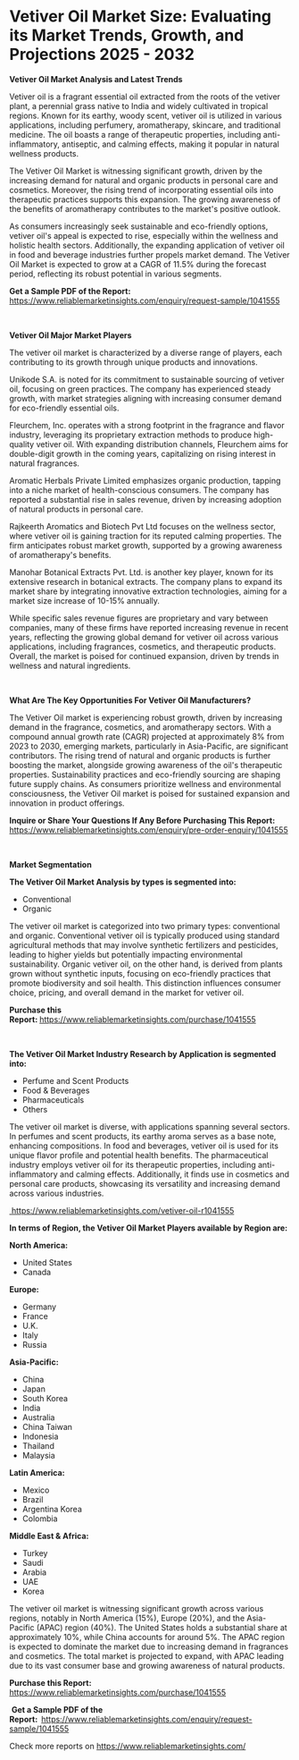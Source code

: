 <p><h1>Vetiver Oil Market Size: Evaluating its Market Trends, Growth, and Projections 2025 - 2032</h1></p><p><strong>Vetiver Oil Market Analysis and Latest Trends</strong></p>
<p><p>Vetiver oil is a fragrant essential oil extracted from the roots of the vetiver plant, a perennial grass native to India and widely cultivated in tropical regions. Known for its earthy, woody scent, vetiver oil is utilized in various applications, including perfumery, aromatherapy, skincare, and traditional medicine. The oil boasts a range of therapeutic properties, including anti-inflammatory, antiseptic, and calming effects, making it popular in natural wellness products.</p><p>The Vetiver Oil Market is witnessing significant growth, driven by the increasing demand for natural and organic products in personal care and cosmetics. Moreover, the rising trend of incorporating essential oils into therapeutic practices supports this expansion. The growing awareness of the benefits of aromatherapy contributes to the market's positive outlook. </p><p>As consumers increasingly seek sustainable and eco-friendly options, vetiver oil's appeal is expected to rise, especially within the wellness and holistic health sectors. Additionally, the expanding application of vetiver oil in food and beverage industries further propels market demand. The Vetiver Oil Market is expected to grow at a CAGR of 11.5% during the forecast period, reflecting its robust potential in various segments.</p></p>
<p><strong>Get a Sample PDF of the Report:&nbsp;</strong> <a href="https://www.reliablemarketinsights.com/enquiry/request-sample/1041555?utm_campaign=2981&utm_medium=2&utm_source=Github&utm_content=ia&utm_term=02042025&utm_id=vetiver-oil">https://www.reliablemarketinsights.com/enquiry/request-sample/1041555</a></p>
<p>&nbsp;</p>
<p><strong>Vetiver Oil Major Market Players</strong></p>
<p><p>The vetiver oil market is characterized by a diverse range of players, each contributing to its growth through unique products and innovations. </p><p>Unikode S.A. is noted for its commitment to sustainable sourcing of vetiver oil, focusing on green practices. The company has experienced steady growth, with market strategies aligning with increasing consumer demand for eco-friendly essential oils.</p><p>Fleurchem, Inc. operates with a strong footprint in the fragrance and flavor industry, leveraging its proprietary extraction methods to produce high-quality vetiver oil. With expanding distribution channels, Fleurchem aims for double-digit growth in the coming years, capitalizing on rising interest in natural fragrances.</p><p>Aromatic Herbals Private Limited emphasizes organic production, tapping into a niche market of health-conscious consumers. The company has reported a substantial rise in sales revenue, driven by increasing adoption of natural products in personal care.</p><p>Rajkeerth Aromatics and Biotech Pvt Ltd focuses on the wellness sector, where vetiver oil is gaining traction for its reputed calming properties. The firm anticipates robust market growth, supported by a growing awareness of aromatherapy's benefits.</p><p>Manohar Botanical Extracts Pvt. Ltd. is another key player, known for its extensive research in botanical extracts. The company plans to expand its market share by integrating innovative extraction technologies, aiming for a market size increase of 10-15% annually.</p><p>While specific sales revenue figures are proprietary and vary between companies, many of these firms have reported increasing revenue in recent years, reflecting the growing global demand for vetiver oil across various applications, including fragrances, cosmetics, and therapeutic products. Overall, the market is poised for continued expansion, driven by trends in wellness and natural ingredients.</p></p>
<p>&nbsp;</p>
<p><strong>What Are The Key Opportunities For Vetiver Oil Manufacturers?</strong></p>
<p><p>The Vetiver Oil market is experiencing robust growth, driven by increasing demand in the fragrance, cosmetics, and aromatherapy sectors. With a compound annual growth rate (CAGR) projected at approximately 8% from 2023 to 2030, emerging markets, particularly in Asia-Pacific, are significant contributors. The rising trend of natural and organic products is further boosting the market, alongside growing awareness of the oil's therapeutic properties. Sustainability practices and eco-friendly sourcing are shaping future supply chains. As consumers prioritize wellness and environmental consciousness, the Vetiver Oil market is poised for sustained expansion and innovation in product offerings.</p></p>
<p><strong>Inquire or Share Your Questions If Any Before Purchasing This Report:</strong> <a href="https://www.reliablemarketinsights.com/enquiry/pre-order-enquiry/1041555?utm_campaign=2981&utm_medium=2&utm_source=Github&utm_content=ia&utm_term=02042025&utm_id=vetiver-oil">https://www.reliablemarketinsights.com/enquiry/pre-order-enquiry/1041555</a></p>
<p>&nbsp;</p>
<p><strong>Market Segmentation</strong></p>
<p><strong>The Vetiver Oil Market Analysis by types is segmented into:</strong></p>
<p><ul><li>Conventional</li><li>Organic</li></ul></p>
<p><p>The vetiver oil market is categorized into two primary types: conventional and organic. Conventional vetiver oil is typically produced using standard agricultural methods that may involve synthetic fertilizers and pesticides, leading to higher yields but potentially impacting environmental sustainability. Organic vetiver oil, on the other hand, is derived from plants grown without synthetic inputs, focusing on eco-friendly practices that promote biodiversity and soil health. This distinction influences consumer choice, pricing, and overall demand in the market for vetiver oil.</p></p>
<p><strong>Purchase this Report:&nbsp;</strong><a href="https://www.reliablemarketinsights.com/purchase/1041555?utm_campaign=2981&utm_medium=2&utm_source=Github&utm_content=ia&utm_term=02042025&utm_id=vetiver-oil">https://www.reliablemarketinsights.com/purchase/1041555</a></p>
<p>&nbsp;</p>
<p><strong>The Vetiver Oil Market Industry Research by Application is segmented into:</strong></p>
<p><ul><li>Perfume and Scent Products</li><li>Food & Beverages</li><li>Pharmaceuticals</li><li>Others</li></ul></p>
<p><p>The vetiver oil market is diverse, with applications spanning several sectors. In perfumes and scent products, its earthy aroma serves as a base note, enhancing compositions. In food and beverages, vetiver oil is used for its unique flavor profile and potential health benefits. The pharmaceutical industry employs vetiver oil for its therapeutic properties, including anti-inflammatory and calming effects. Additionally, it finds use in cosmetics and personal care products, showcasing its versatility and increasing demand across various industries.</p></p>
<p><a href="https://www.reliablemarketinsights.com/vetiver-oil-r1041555?utm_campaign=2981&utm_medium=2&utm_source=Github&utm_content=ia&utm_term=02042025&utm_id=vetiver-oil">&nbsp;https://www.reliablemarketinsights.com/vetiver-oil-r1041555</a></p>
<p><strong>In terms of Region, the Vetiver Oil Market Players available by Region are:</strong></p>
<p>
    <p> <strong> North America: </strong>
        <ul>
            <li>United States</li>
            <li>Canada</li>
        </ul>
        </p> 
    <p> <strong> Europe: </strong>
        <ul>
            <li>Germany</li>
            <li>France</li>
            <li>U.K.</li>
            <li>Italy</li>
            <li>Russia</li>
        </ul>
        </p> 
    <p> <strong> Asia-Pacific: </strong>
        <ul>
            <li>China</li>
            <li>Japan</li>
            <li>South Korea</li>
            <li>India</li>
            <li>Australia</li>
            <li>China Taiwan</li>
            <li>Indonesia</li>
            <li>Thailand</li>
            <li>Malaysia</li>
        </ul>
        </p> 
    <p> <strong> Latin America: </strong>
        <ul>
            <li>Mexico</li>
            <li>Brazil</li>
            <li>Argentina Korea</li>
            <li>Colombia</li>
        </ul>
        </p> 
    <p> <strong> Middle East & Africa: </strong>
        <ul>
            <li>Turkey</li>
            <li>Saudi</li>
            <li>Arabia</li>
            <li>UAE</li>
            <li>Korea</li>
        </ul>
    </p>
    </p>
<p><p>The vetiver oil market is witnessing significant growth across various regions, notably in North America (15%), Europe (20%), and the Asia-Pacific (APAC) region (40%). The United States holds a substantial share at approximately 10%, while China accounts for around 5%. The APAC region is expected to dominate the market due to increasing demand in fragrances and cosmetics. The total market is projected to expand, with APAC leading due to its vast consumer base and growing awareness of natural products.</p></p>
<p><strong>Purchase this Report: </strong><a href="https://www.reliablemarketinsights.com/purchase/1041555?utm_campaign=2981&utm_medium=2&utm_source=Github&utm_content=ia&utm_term=02042025&utm_id=vetiver-oil">https://www.reliablemarketinsights.com/purchase/1041555</a></p>
<p>&nbsp;<strong>Get a Sample PDF of the Report:&nbsp;&nbsp;</strong><a href="https://www.reliablemarketinsights.com/enquiry/request-sample/1041555?utm_campaign=2981&utm_medium=2&utm_source=Github&utm_content=ia&utm_term=02042025&utm_id=vetiver-oil">https://www.reliablemarketinsights.com/enquiry/request-sample/1041555</a></p>
<p><strong></strong></p>
<p>Check more reports on <a href="https://www.reliablemarketinsights.com/?utm_campaign=2981&utm_medium=2&utm_source=Github&utm_content=ia&utm_term=02042025&utm_id=vetiver-oil">https://www.reliablemarketinsights.com/</a></p>